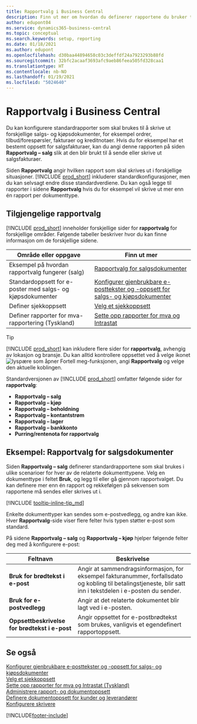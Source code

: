 ```yaml
---
title: Rapportvalg i Business Central
description: Finn ut mer om hvordan du definerer rapportene du bruker til å skrive ut ulike typer dokumenter i Business Central.
author: edupont04
ms.service: dynamics365-business-central
ms.topic: conceptual
ms.search.keywords: setup, reporting
ms.date: 01/18/2021
ms.author: edupont
ms.openlocfilehash: d30baa44894658c03c3deffdf24a7923293b88fd
ms.sourcegitcommit: 32bfc2acaaf3693afc9aeb86feea505fd328caa1
ms.translationtype: HT
ms.contentlocale: nb-NO
ms.lasthandoff: 01/19/2021
ms.locfileid: "5024640"
---
```

# <a name="report-selection-in-business-central"></a>Rapportvalg i Business Central

Du kan konfigurere standardrapporter som skal brukes til å skrive ut forskjellige salgs- og kjøpsdokumenter, for eksempel ordrer, tilbud/forespørsler, fakturaer og kreditnotaer. Hvis du for eksempel har et bestemt oppsett for salgsfakturaer, kan du angi denne rapporten på siden **Rapportvalg – salg** slik at den blir brukt til å sende eller skrive ut salgsfakturaer.  

Siden **Rapportvalg** angir hvilken rapport som skal skrives ut i forskjellige situasjoner. [!INCLUDE [prod_short](includes/prod_short.md)] inkluderer standardkonfigurasjoner, men du kan selvsagt endre disse standardverdiene. Du kan også legge til rapporter i sidene **Rapportvalg** hvis du for eksempel vil skrive ut mer enn én rapport per dokumenttype.  

## <a name="available-report-selections"></a>Tilgjengelige rapportvalg

[!INCLUDE [prod_short](includes/prod_short.md)] inneholder forskjellige sider for **rapportvalg** for forskjellige områder. Følgende tabeller beskriver hvor du kan finne informasjon om de forskjellige sidene.  

|Område eller oppgave  |Finn ut mer|
|--------------|----------|
|Eksempel på hvordan rapportvalg fungerer (salg)|[Rapportvalg for salgsdokumenter](#example-report-selection-for-sales-documents)|
|Standardoppsett for e-poster med salgs- og kjøpsdokumenter  |[Konfigurer gjenbrukbare e-posttekster og -oppsett for salgs- og kjøpsdokumenter](admin-how-setup-email.md#set-up-reusable-email-texts-and-layouts-for-sales-and-purchase-documents) |
|Definer sjekkoppsett     |[Velg et sjekkoppsett](finance-how-define-check-layouts.md) |
|Definer rapporter for mva-rapportering (Tyskland)|[Sette opp rapporter for mva og Intrastat](LocalFunctionality/Germany/how-to-set-up-reports-for-vat-and-intrastat.md) |

> [!TIP]
> [!INCLUDE [prod_short](includes/prod_short.md)] kan inkludere flere sider for **rapportvalg**, avhengig av lokasjon og bransje. Du kan alltid kontrollere oppsettet ved å velge ikonet ![lyspære som åpner Fortell meg-funksjonen](media/ui-search/search_small.png "Fortell hva du vil gjøre"), angi **Rapportvalg** og velge den aktuelle koblingen.

Standardversjonen av [!INCLUDE [prod_short](includes/prod_short.md)] omfatter følgende sider for **rapportvalg**:

* **Rapportvalg – salg**  
* **Rapportvalg – kjøp**  
* **Rapportvalg – beholdning**  
* **Rapportvalg – kontantstrøm**  
* **Rapportvalg – lager**  
* **Rapportvalg – bankkonto**  
* **Purring/rentenota for rapportvalg**  

## <a name="example-report-selection-for-sales-documents"></a>Eksempel: Rapportvalg for salgsdokumenter

Siden **Rapportvalg – salg** definerer standardrapportene som skal brukes i ulike scenarioer for hver av de relaterte dokumenttypene. Velg en dokumenttype i feltet **Bruk**, og legg til eller gå gjennom rapportvalget. Du kan definere mer enn én rapport og rekkefølgen på sekvensen som rapportene må sendes eller skrives ut i.  

[!INCLUDE [tooltip-inline-tip_md](includes/tooltip-inline-tip_md.md)]

Enkelte dokumenttyper kan sendes som e-postvedlegg, og andre kan ikke. Hver **Rapportvalg**-side viser flere felter hvis typen støtter e-post som standard.  

På sidene **Rapportvalg – salg** og **Rapportvalg – kjøp** hjelper følgende felter deg med å konfigurere e-post:

|Feltnavn |Beskrivelse  |
|-----------|-------------|
|**Bruk for brødtekst i e-post**| Angir at sammendragsinformasjon, for eksempel fakturanummer, forfallsdato og kobling til betalingstjeneste, blir satt inn i tekstdelen i e-posten du sender.        |
|**Bruk for e-postvedlegg**| Angir at det relaterte dokumentet blir lagt ved i e-posten.|
|**Oppsettbeskrivelse for brødtekst i e-post**|Angir oppsettet for e-postbrødtekst som brukes, vanligvis et egendefinert rapportoppsett. |

## <a name="see-also"></a>Se også

[Konfigurer gjenbrukbare e-posttekster og -oppsett for salgs- og kjøpsdokumenter](admin-how-setup-email.md#set-up-reusable-email-texts-and-layouts-for-sales-and-purchase-documents)  
[Velg et sjekkoppsett](finance-how-define-check-layouts.md)  
[Sette opp rapporter for mva og Intrastat (Tyskland)](LocalFunctionality/Germany/how-to-set-up-reports-for-vat-and-intrastat.md)  
[Administrere rapport- og dokumentoppsett](ui-manage-report-layouts.md)  
[Definere dokumentoppsett for kunder og leverandører](ui-define-customer-vendor-document-layouts.md)  
[Konfigurere skrivere](ui-specify-printer-selection-reports.md)  


[!INCLUDE[footer-include](includes/footer-banner.md)]